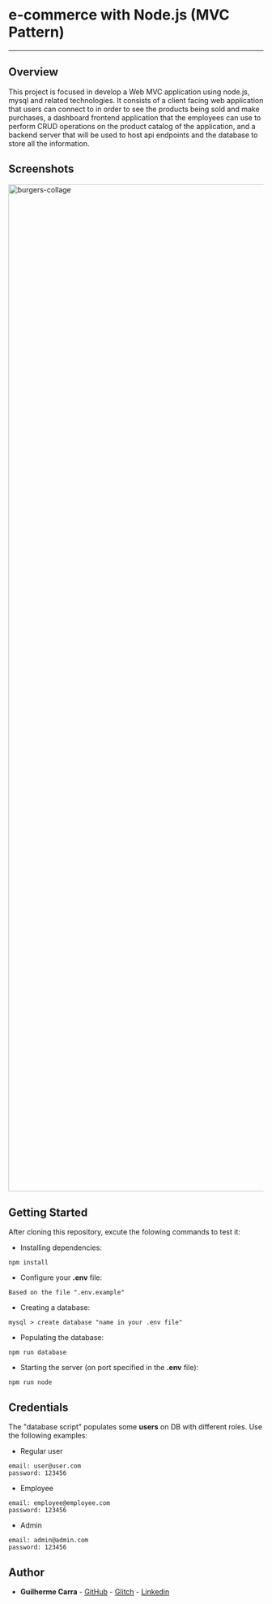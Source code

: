 # e-commerce with Node.js (MVC Pattern)
---
## Overview
This project is focused in develop a Web MVC application using node.js, mysql and related technologies. It consists of a client facing web application that users can connect to in order to see the products being sold and make purchases, a dashboard frontend application that the employees can use to perform CRUD operations on the product catalog of the application, and a backend server that will be used to host api endpoints and the database to store all the information.

## Screenshots

<a data-flickr-embed="true" href="https://www.flickr.com/photos/190744579@N08/50505312657/in/dateposted-public/" title="burgers-collage"><img src="https://live.staticflickr.com/65535/50505312657_0744e5142a_o.jpg" width="3264" height="1984" alt="burgers-collage"></a><script async src="//embedr.flickr.com/assets/client-code.js" charset="utf-8"></script>

## Getting Started
After cloning this repository, excute the folowing commands to test it:

* Installing dependencies:
````
npm install
````
* Configure your **.env** file:
````
Based on the file ".env.example"
````
* Creating a database:
````
mysql > create database "name in your .env file"
````
* Populating the database:
````
npm run database
````
* Starting the server (on port specified in the **.env** file):
````
npm run node
````
## Credentials
The "database script" populates some **users** on DB with different roles. Use the following examples:
* Regular user
````
email: user@user.com
password: 123456
````
* Employee
````
email: employee@employee.com
password: 123456
````
* Admin
````
email: admin@admin.com
password: 123456
````
## Author

* **Guilherme Carra** - [GitHub](https://github.com/GuilhermeCarra/) - [Glitch](https://glitch.com/@GuilhermeCarra/) - [Linkedin](https://www.linkedin.com/in/guilherme-carra/)